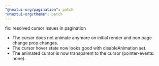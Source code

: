 ```yaml
---
"@nextui-org/pagination": patch
"@nextui-org/theme": patch
---
```


fix: resolved cursor issues in pagination

- The cursor does not animate anymore on initial render and non page change prop changes.
- The cursor hover state now looks good with disableAnimation set.
- The animated cursor is now transparent to the cursor (pointer-events: none).
